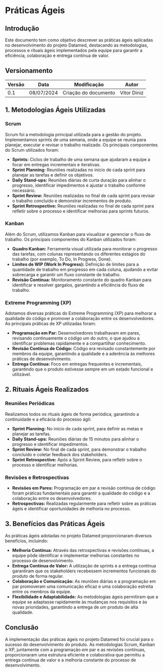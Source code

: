 # Práticas Ágeis

## Introdução
Este documento tem como objetivo descrever as práticas ágeis aplicadas no desenvolvimento do projeto Datamed, destacando as metodologias, processos e rituais ágeis implementados pela equipe para garantir a eficiência, colaboração e entrega contínua de valor.

## Versionamento

| Versão | Data | Modificação | Autor |
|--|--|--|--|
|0.1| 08/07/2024 | Criação do documento | Vitor Diniz |

## 1. Metodologias Ágeis Utilizadas

### Scrum
Scrum foi a metodologia principal utilizada para a gestão do projeto. Implementamos sprints de uma semana, onde a equipe se reunia para planejar, executar e revisar o trabalho realizado. Os principais componentes do Scrum utilizados foram:

- **Sprints:** Ciclos de trabalho de uma semana que ajudaram a equipe a focar em entregas incrementais e iterativas.
- **Sprint Planning:** Reuniões realizadas no início de cada sprint para planejar as tarefas e definir os objetivos.
- **Daily Stand-ups:** Reuniões diárias de curta duração para alinhar o progresso, identificar impedimentos e ajustar o trabalho conforme necessário.
- **Sprint Review:** Reuniões realizadas no final de cada sprint para revisar o trabalho concluído e demonstrar incrementos de produto.
- **Sprint Retrospective:** Reuniões realizadas no final de cada sprint para refletir sobre o processo e identificar melhorias para sprints futuros.

### Kanban
Além do Scrum, utilizamos Kanban para visualizar e gerenciar o fluxo de trabalho. Os principais componentes do Kanban utilizados foram:

- **Quadro Kanban:** Ferramenta visual utilizada para monitorar o progresso das tarefas, com colunas representando os diferentes estágios do trabalho (por exemplo, To Do, In Progress, Done).
- **Limites de WIP (Work In Progress):** Definição de limites para a quantidade de trabalho em progresso em cada coluna, ajudando a evitar sobrecarga e garantir um fluxo constante de trabalho.
- **Revisão Contínua:** Monitoramento constante do quadro Kanban para identificar e resolver gargalos, garantindo a eficiência do fluxo de trabalho.

### Extreme Programming (XP)
Adotamos diversas práticas do Extreme Programming (XP) para melhorar a qualidade do código e promover a colaboração entre os desenvolvedores. As principais práticas de XP utilizadas foram:

- **Programação em Par:** Desenvolvedores trabalhavam em pares, revisando continuamente o código um do outro, o que ajudou a identificar problemas rapidamente e a compartilhar conhecimento.
- **Revisão Contínua de Código:** Código era revisado constantemente por membros da equipe, garantindo a qualidade e a aderência às melhores práticas de desenvolvimento.
- **Entrega Contínua:** Foco em entregas frequentes e incrementais, garantindo que o produto estivesse sempre em um estado funcional e utilizável.

## 2. Rituais Ágeis Realizados

### Reuniões Periódicas
Realizamos todos os rituais ágeis de forma periódica, garantindo a continuidade e a eficácia do processo ágil:

- **Sprint Planning:** No início de cada sprint, para definir as metas e planejar as tarefas.
- **Daily Stand-ups:** Reuniões diárias de 15 minutos para alinhar o progresso e identificar impedimentos.
- **Sprint Review:** No final de cada sprint, para demonstrar o trabalho concluído e coletar feedback dos stakeholders.
- **Sprint Retrospective:** Após a Sprint Review, para refletir sobre o processo e identificar melhorias.

### Revisões e Retrospectivas
- **Revisões em Pares:** Programação em par e revisão contínua de código foram práticas fundamentais para garantir a qualidade do código e a colaboração entre os desenvolvedores.
- **Retrospectivas:** Realizadas regularmente para refletir sobre as práticas ágeis e identificar oportunidades de melhoria no processo.

## 3. Benefícios das Práticas Ágeis

As práticas ágeis adotadas no projeto Datamed proporcionaram diversos benefícios, incluindo:

- **Melhoria Contínua:** Através das retrospectivas e revisões contínuas, a equipe pôde identificar e implementar melhorias constantes no processo de desenvolvimento.
- **Entrega Contínua de Valor:** A utilização de sprints e a entrega contínua garantiram que os stakeholders recebessem incrementos funcionais do produto de forma regular.
- **Colaboração e Comunicação:** As reuniões diárias e a programação em par promoveram uma comunicação eficaz e uma colaboração estreita entre os membros da equipe.
- **Flexibilidade e Adaptabilidade:** As metodologias ágeis permitiram que a equipe se adaptasse rapidamente às mudanças nos requisitos e às novas prioridades, garantindo a entrega de um produto de alta qualidade.

## Conclusão

A implementação das práticas ágeis no projeto Datamed foi crucial para o sucesso do desenvolvimento do produto. As metodologias Scrum, Kanban e XP, juntamente com a programação em par e as revisões contínuas, proporcionaram uma estrutura eficiente e colaborativa que permitiu a entrega contínua de valor e a melhoria constante do processo de desenvolvimento.
